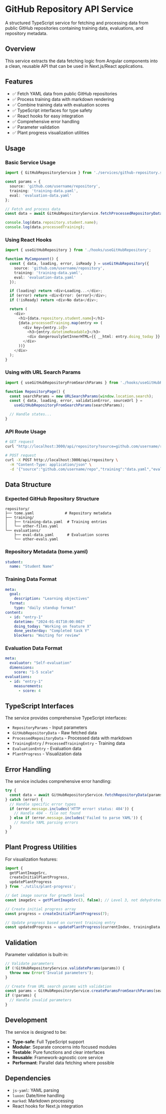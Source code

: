 # GitHub Repository API Service

A structured TypeScript service for fetching and processing data from public GitHub repositories containing training data, evaluations, and repository metadata.

## Overview

This service extracts the data fetching logic from Angular components into a clean, reusable API that can be used in Next.js/React applications.

## Features

- ✅ Fetch YAML data from public GitHub repositories
- ✅ Process training data with markdown rendering
- ✅ Combine training data with evaluation scores
- ✅ TypeScript interfaces for type safety
- ✅ React hooks for easy integration
- ✅ Comprehensive error handling
- ✅ Parameter validation
- ✅ Plant progress visualization utilities

## Usage

### Basic Service Usage

```typescript
import { GitHubRepositoryService } from './services/github-repository.service';

const params = {
  source: 'github.com/username/repository',
  training: 'training-data.yaml',
  eval: 'evaluation-data.yaml'
};

// Fetch and process data
const data = await GitHubRepositoryService.fetchProcessedRepositoryData(params);

console.log(data.repository.student.name);
console.log(data.processedTraining);
```

### Using React Hooks

```typescript
import { useGitHubRepository } from './hooks/useGitHubRepository';

function MyComponent() {
  const { data, loading, error, isReady } = useGitHubRepository({
    source: 'github.com/username/repository',
    training: 'training-data.yaml',
    eval: 'evaluation-data.yaml'
  });

  if (loading) return <div>Loading...</div>;
  if (error) return <div>Error: {error}</div>;
  if (!isReady) return <div>No data</div>;

  return (
    <div>
      <h1>{data.repository.student.name}</h1>
      {data.processedTraining.map(entry => (
        <div key={entry.id}>
          <h3>{entry.datetimeReadable}</h3>
          <div dangerouslySetInnerHTML={{ __html: entry.doing_today }} />
        </div>
      ))}
    </div>
  );
}
```

### Using with URL Search Params

```typescript
import { useGitHubRepositoryFromSearchParams } from './hooks/useGitHubRepository';

function RepositoryPage() {
  const searchParams = new URLSearchParams(window.location.search);
  const { data, loading, error, validationError, sourceUrl } = 
    useGitHubRepositoryFromSearchParams(searchParams);

  // Handle states...
}
```

### API Route Usage

```bash
# GET request
curl "http://localhost:3000/api/repository?source=github.com/username/repo&training=data.yaml&eval=eval.yaml"

# POST request
curl -X POST http://localhost:3000/api/repository \
  -H "Content-Type: application/json" \
  -d '{"source":"github.com/username/repo","training":"data.yaml","eval":"eval.yaml"}'
```

## Data Structure

### Expected GitHub Repository Structure

```
repository/
├── tome.yaml              # Repository metadata
├── training/
│   ├── training-data.yaml  # Training entries
│   └── other-files.yaml
└── evaluations/
    ├── eval-data.yaml      # Evaluation scores
    └── other-evals.yaml
```

### Repository Metadata (tome.yaml)

```yaml
student:
  name: "Student Name"
```

### Training Data Format

```yaml
meta:
  goal:
    description: "Learning objectives"
  format:
    type: "daily standup format"
content:
  - id: "entry-1"
    datetime: "2024-01-01T10:00:00Z"
    doing_today: "Working on feature X"
    done_yesterday: "Completed task Y"
    blockers: "Waiting for review"
```

### Evaluation Data Format

```yaml
meta:
  evaluator: "Self-evaluation"
  dimensions:
    score: "1-5 scale"
evaluations:
  - id: "entry-1"
    measurements:
      - score: 4
```

## TypeScript Interfaces

The service provides comprehensive TypeScript interfaces:

- `RepositoryParams` - Input parameters
- `GitHubRepositoryData` - Raw fetched data
- `ProcessedRepositoryData` - Processed data with markdown
- `TrainingEntry` / `ProcessedTrainingEntry` - Training data
- `EvaluationEntry` - Evaluation data
- `PlantProgress` - Visualization data

## Error Handling

The service includes comprehensive error handling:

```typescript
try {
  const data = await GitHubRepositoryService.fetchRepositoryData(params);
} catch (error) {
  // Handle specific error types
  if (error.message.includes('HTTP error! status: 404')) {
    // Handle 404 - file not found
  } else if (error.message.includes('Failed to parse YAML')) {
    // Handle YAML parsing errors
  }
}
```

## Plant Progress Utilities

For visualization features:

```typescript
import { 
  getPlantImageSrc, 
  createInitialPlantProgress, 
  updatePlantProgress 
} from './utils/plant-progress';

// Get image source for growth level
const imageSrc = getPlantImageSrc(3, false); // Level 3, not dehydrated

// Create initial progress array
const progress = createInitialPlantProgress(7);

// Update progress based on current training entry
const updatedProgress = updatePlantProgress(currentIndex, trainingData, progress);
```

## Validation

Parameter validation is built-in:

```typescript
// Validate parameters
if (!GitHubRepositoryService.validateParams(params)) {
  throw new Error('Invalid parameters');
}

// Create from URL search params with validation
const params = GitHubRepositoryService.createParamsFromSearchParams(searchParams);
if (!params) {
  // Handle invalid parameters
}
```

## Development

The service is designed to be:
- **Type-safe**: Full TypeScript support
- **Modular**: Separate concerns into focused modules
- **Testable**: Pure functions and clear interfaces
- **Reusable**: Framework-agnostic core service
- **Performant**: Parallel data fetching where possible

## Dependencies

- `js-yaml`: YAML parsing
- `luxon`: Date/time handling
- `marked`: Markdown processing
- React hooks for Next.js integration
